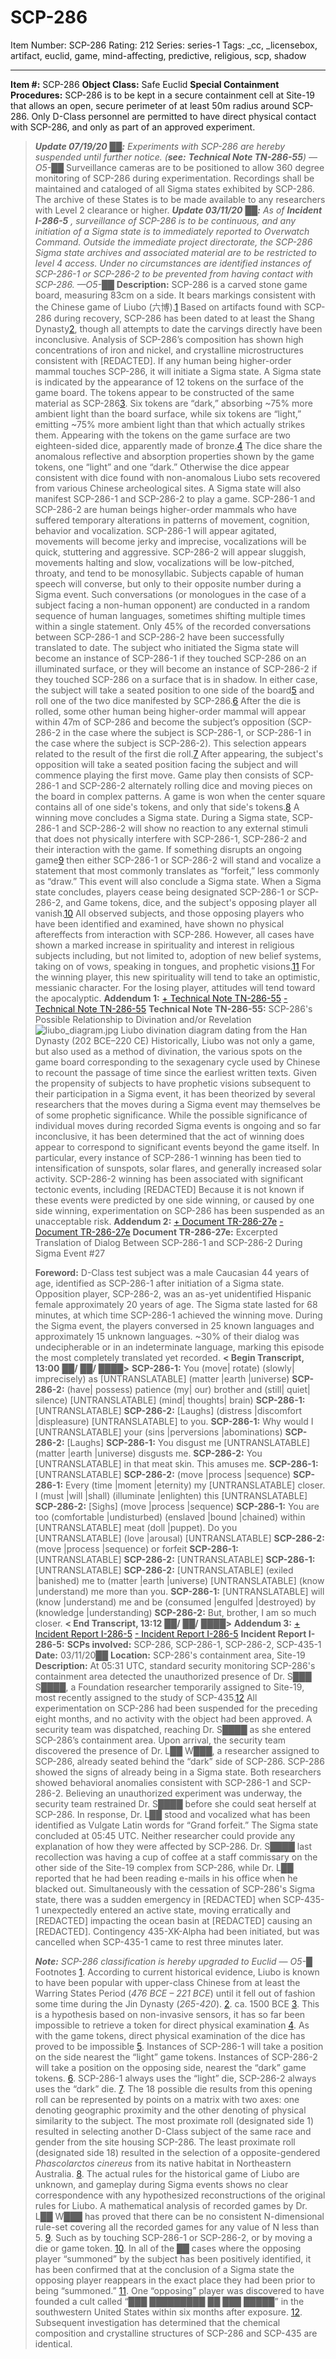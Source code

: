 # SCP-286
Item Number: SCP-286
Rating: 212
Series: series-1
Tags: _cc, _licensebox, artifact, euclid, game, mind-affecting, predictive, religious, scp, shadow

---

**Item #:** SCP-286
**Object Class:** Safe Euclid
**Special Containment Procedures:** SCP-286 is to be kept in a secure containment cell at Site-19 that allows an open, secure perimeter of at least 50m radius around SCP-286. Only D-Class personnel are permitted to have direct physical contact with SCP-286, and only as part of an approved experiment.
> _**Update 07/19/20** ██**:** Experiments with SCP-286 are hereby suspended until further notice. (**see:** **Technical Note TN-286-55**) —O5-██_
Surveillance cameras are to be positioned to allow 360 degree monitoring of SCP-286 during experimentation. Recordings shall be maintained and cataloged of all Sigma states exhibited by SCP-286. The archive of these States is to be made available to any researchers with Level 2 clearance or higher.
> _**Update 03/11/20** ██**:** As of **Incident I-286-5** , surveillance of SCP-286 is to be continuous, and any initiation of a Sigma state is to immediately reported to Overwatch Command. Outside the immediate project directorate, the SCP-286 Sigma state archives and associated material are to be restricted to level 4 access. Under no circumstances are identified instances of SCP-286-1 or SCP-286-2 to be prevented from having contact with SCP-286. —O5-██_
**Description:** SCP-286 is a carved stone game board, measuring 83cm on a side. It bears markings consistent with the Chinese game of Liubo (六博).[1](javascript:;) Based on artifacts found with SCP-286 during recovery, SCP-286 has been dated to at least the Shang Dynasty[2](javascript:;), though all attempts to date the carvings directly have been inconclusive. Analysis of SCP-286’s composition has shown high concentrations of iron and nickel, and crystalline microstructures consistent with [REDACTED].
If any human being higher-order mammal touches SCP-286, it will initiate a Sigma state. A Sigma state is indicated by the appearance of 12 tokens on the surface of the game board. The tokens appear to be constructed of the same material as SCP-286[3](javascript:;). Six tokens are “dark,” absorbing ~75% more ambient light than the board surface, while six tokens are “light,” emitting ~75% more ambient light than that which actually strikes them. Appearing with the tokens on the game surface are two eighteen-sided dice, apparently made of bronze.[4](javascript:;) The dice share the anomalous reflective and absorption properties shown by the game tokens, one “light” and one “dark.” Otherwise the dice appear consistent with dice found with non-anomalous Liubo sets recovered from various Chinese archeological sites.
A Sigma state will also manifest SCP-286-1 and SCP-286-2 to play a game. SCP-286-1 and SCP-286-2 are human beings higher-order mammals who have suffered temporary alterations in patterns of movement, cognition, behavior and vocalization. SCP-286-1 will appear agitated, movements will become jerky and imprecise, vocalizations will be quick, stuttering and aggressive. SCP-286-2 will appear sluggish, movements halting and slow, vocalizations will be low-pitched, throaty, and tend to be monosyllabic. Subjects capable of human speech will converse, but only to their opposite number during a Sigma event. Such conversations (or monologues in the case of a subject facing a non-human opponent) are conducted in a random sequence of human languages, sometimes shifting multiple times within a single statement. Only 45% of the recorded conversations between SCP-286-1 and SCP-286-2 have been successfully translated to date.
The subject who initiated the Sigma state will become an instance of SCP-286-1 if they touched SCP-286 on an illuminated surface, or they will become an instance of SCP-286-2 if they touched SCP-286 on a surface that is in shadow.
In either case, the subject will take a seated position to one side of the board[5](javascript:;) and roll one of the two dice manifested by SCP-286.[6](javascript:;)
After the die is rolled, some other human being higher-order mammal will appear within 47m of SCP-286 and become the subject’s opposition (SCP-286-2 in the case where the subject is SCP-286-1, or SCP-286-1 in the case where the subject is SCP-286-2). This selection appears related to the result of the first die roll.[7](javascript:;)
After appearing, the subject's opposition will take a seated position facing the subject and will commence playing the first move. Game play then consists of SCP-286-1 and SCP-286-2 alternately rolling dice and moving pieces on the board in complex patterns. A game is won when the center square contains all of one side's tokens, and only that side's tokens.[8](javascript:;) A winning move concludes a Sigma state.
During a Sigma state, SCP-286-1 and SCP-286-2 will show no reaction to any external stimuli that does not physically interfere with SCP-286-1, SCP-286-2 and their interaction with the game. If something disrupts an ongoing game[9](javascript:;) then either SCP-286-1 or SCP-286-2 will stand and vocalize a statement that most commonly translates as “forfeit,” less commonly as “draw.” This event will also conclude a Sigma state.
When a Sigma state concludes, players cease being designated SCP-286-1 or SCP-286-2, and Game tokens, dice, and the subject's opposing player all vanish.[10](javascript:;) All observed subjects, and those opposing players who have been identified and examined, have shown no physical aftereffects from interaction with SCP-286. However, all cases have shown a marked increase in spirituality and interest in religious subjects including, but not limited to, adoption of new belief systems, taking on of vows, speaking in tongues, and prophetic visions.[11](javascript:;) For the winning player, this new spirituality will tend to take an optimistic, messianic character. For the losing player, attitudes will tend toward the apocalyptic.
**Addendum 1:**
[\+ Technical Note TN-286-55](javascript:;)
[\- Technical Note TN-286-55](javascript:;)
> **Technical Note TN-286-55:** SCP-286's Possible Relationship to Divination and/or Revelation
> ![liubo_diagram.jpg](https://scp-wiki.wdfiles.com/local--files/scp-286/liubo_diagram.jpg)
> Liubo divination diagram dating from the Han Dynasty (202 BCE–220 CE)
> Historically, Liubo was not only a game, but also used as a method of divination, the various spots on the game board corresponding to the sexagenary cycle used by Chinese to recount the passage of time since the earliest written texts. Given the propensity of subjects to have prophetic visions subsequent to their participation in a Sigma event, it has been theorized by several researchers that the moves during a Sigma event may themselves be of some prophetic significance.
> While the possible significance of individual moves during recorded Sigma events is ongoing and so far inconclusive, it has been determined that the act of winning does appear to correspond to significant events beyond the game itself. In particular, every instance of SCP-286-1 winning has been tied to intensification of sunspots, solar flares, and generally increased solar activity. SCP-286-2 winning has been associated with significant tectonic events, including [REDACTED]
> Because it is not known if these events were predicted by one side winning, or caused by one side winning, experimentation on SCP-286 has been suspended as an unacceptable risk.
**Addendum 2:**
[\+ Document TR-286-27e](javascript:;)
[\- Document TR-286-27e](javascript:;)
> **Document TR-286-27e:** Excerpted Translation of Dialog Between SCP-286-1 and SCP-286-2 During Sigma Event #27  
>    
>  **Foreword:** D-Class test subject was a male Caucasian 44 years of age, identified as SCP-286-1 after initiation of a Sigma state. Opposition player, SCP-286-2, was an as-yet unidentified Hispanic female approximately 20 years of age. The Sigma state lasted for 68 minutes, at which time SCP-286-1 achieved the winning move. During the Sigma event, the players conversed in 25 known languages and approximately 15 unknown languages. ~30% of their dialog was undecipherable or in an indeterminate language, marking this episode the most completely translated yet recorded.
> **< Begin Transcript, 13:00** ██**/** ██**/** ████**>**
> **SCP-286-1:** You (move| rotate) (slowly| imprecisely) as [UNTRANSLATABLE] (matter |earth |universe)
> **SCP-286-2:** (have| possess) patience (my| our) brother and (still| quiet| silence) [UNTRANSLATABLE] (mind| thoughts| brain)
> **SCP-286-1:** [UNTRANSLATABLE]
> **SCP-286-2:** [Laughs] (distress |discomfort |displeasure) [UNTRANSLATABLE] to you.
> **SCP-286-1:** Why would I [UNTRANSLATABLE] your (sins |perversions |abominations)
> **SCP-286-2:** [Laughs]
> **SCP-286-1:** You disgust me [UNTRANSLATABLE] (matter |earth |universe) disgusts me.
> **SCP-286-2:** You [UNTRANSLATABLE] in that meat skin. This amuses me.
> **SCP-286-1:** [UNTRANSLATABLE]
> **SCP-286-2:** (move |process |sequence)
> **SCP-286-1:** Every (time |moment |eternity) my [UNTRANSLATABLE] closer. I (must |will |shall) (illuminate |enlighten) this [UNTRANSLATABLE]
> **SCP-286-2:** [Sighs] (move |process |sequence)
> **SCP-286-1:** You are too (comfortable |undisturbed) (enslaved |bound |chained) within [UNTRANSLATABLE] meat (doll |puppet). Do you [UNTRANSLATABLE] (love |arousal) [UNTRANSLATABLE]
> **SCP-286-2:** (move |process |sequence) or forfeit
> **SCP-286-1:** [UNTRANSLATABLE]
> **SCP-286-2:** [UNTRANSLATABLE]
> **SCP-286-1:** [UNTRANSLATABLE]
> **SCP-286-2:** [UNTRANSLATABLE] (exiled |banished) me to (matter |earth |universe) [UNTRANSLATABLE] (know |understand) me more than you.
> **SCP-286-1:** [UNTRANSLATABLE] will (know |understand) me and be (consumed |engulfed |destroyed) by (knowledge |understanding)
> **SCP-286-2:** But, brother, I am so much closer.
> **< End Transcript, 13:12** ██**/** ██**/** ████**>**
**Addendum 3:**
[\+ Incident Report I-286-5](javascript:;)
[\- Incident Report I-286-5](javascript:;)
> **Incident Report I-286-5:**
> **SCPs involved:** SCP-286, SCP-286-1, SCP-286-2, SCP-435-1
> **Date:** 03/11/20██
> **Location:** SCP-286's containment area, Site-19
> **Description:** At 05:31 UTC, standard security monitoring SCP-286's containment area detected the unauthorized presence of Dr. S███ S████, a Foundation researcher temporarily assigned to Site-19, most recently assigned to the study of SCP-435.[12](javascript:;) All experimentation on SCP-286 had been suspended for the preceding eight months, and no activity with the object had been approved. A security team was dispatched, reaching Dr. S████ as she entered SCP-286’s containment area. Upon arrival, the security team discovered the presence of Dr. L██ W███, a researcher assigned to SCP-286, already seated behind the “dark” side of SCP-286. SCP-286 showed the signs of already being in a Sigma state. Both researchers showed behavioral anomalies consistent with SCP-286-1 and SCP-286-2. Believing an unauthorized experiment was underway, the security team restrained Dr. S████ before she could seat herself at SCP-286. In response, Dr. L██ stood and vocalized what has been identified as Vulgate Latin words for “Grand forfeit.” The Sigma state concluded at 05:45 UTC. Neither researcher could provide any explanation of how they were affected by SCP-286. Dr. S████ last recollection was having a cup of coffee at a staff commissary on the other side of the Site-19 complex from SCP-286, while Dr. L██ reported that he had been reading e-mails in his office when he blacked out.
> Simultaneously with the cessation of SCP-286's Sigma state, there was a sudden emergency in [REDACTED] when SCP-435-1 unexpectedly entered an active state, moving erratically and [REDACTED] impacting the ocean basin at [REDACTED] causing an [REDACTED]. Contingency 435-XK-Alpha had been initiated, but was cancelled when SCP-435-1 came to rest three minutes later.  
>    
>  _**Note:** SCP-286 classification is hereby upgraded to Euclid — O5-█_
Footnotes
[1](javascript:;). According to current historical evidence, Liubo is known to have been popular with upper-class Chinese from at least the Warring States Period (_476 BCE – 221 BCE_) until it fell out of fashion some time during the Jin Dynasty (_265-420_).
[2](javascript:;). ca. 1500 BCE
[3](javascript:;). This is a hypothesis based on non-invasive sensors, it has so far been impossible to retrieve a token for direct physical examination
[4](javascript:;). As with the game tokens, direct physical examination of the dice has proved to be impossible
[5](javascript:;). Instances of SCP-286-1 will take a position on the side nearest the “light” game tokens. Instances of SCP-286-2 will take a position on the opposing side, nearest the “dark” game tokens.
[6](javascript:;). SCP-286-1 always uses the “light” die, SCP-286-2 always uses the “dark” die.
[7](javascript:;). The 18 possible die results from this opening roll can be represented by points on a matrix with two axes: one denoting geographic proximity and the other denoting of physical similarity to the subject. The most proximate roll (designated side 1) resulted in selecting another D-Class subject of the same race and gender from the site housing SCP-286. The least proximate roll (designated side 18) resulted in the selection of a opposite-gendered _Phascolarctos cinereus_ from its native habitat in Northeastern Australia.
[8](javascript:;). The actual rules for the historical game of Liubo are unknown, and gameplay during Sigma events shows no clear correspondence with any hypothesized reconstructions of the original rules for Liubo. A mathematical analysis of recorded games by Dr. L██ W███ has proved that there can be no consistent N-dimensional rule-set covering all the recorded games for any value of N less than 5.
[9](javascript:;). Such as by touching SCP-286-1 or SCP-286-2, or by moving a die or game token.
[10](javascript:;). In all of the ██ cases where the opposing player “summoned” by the subject has been positively identified, it has been confirmed that at the conclusion of a Sigma state the opposing player reappears in the exact place they had been prior to being “summoned.”
[11](javascript:;). One “opposing” player was discovered to have founded a cult called “███ █████████ ██ ███ █████” in the southwestern United States within six months after exposure.
[12](javascript:;). Subsequent investigation has determined that the chemical composition and crystalline structures of SCP-286 and SCP-435 are identical.